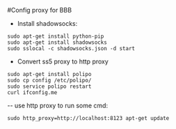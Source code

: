 #Config proxy for BBB

- Install shadowsocks:
```
sudo apt-get install python-pip
sudo apt-get install shadowsocks
sudo sslocal -c shadowsocks.json -d start
```

- Convert ss5 proxy to http proxy
```
sudo apt-get install polipo
sudo cp config /etc/polipo/
sudo service polipo restart
curl ifconfig.me
```
-- use http proxy to run some cmd:
```
sudo http_proxy=http://localhost:8123 apt-get update
```
